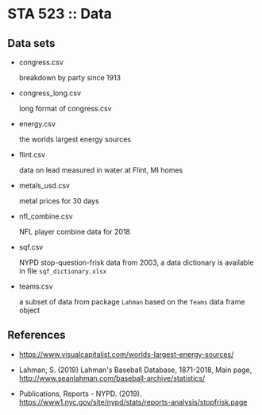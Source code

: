 # STA 523 :: Data

## Data sets

- congress.csv
	
	breakdown by party since 1913

- congress_long.csv

	long format of congress.csv

- energy.csv

	the worlds largest energy sources

- flint.csv

	data on lead measured in water at Flint, MI homes

- metals_usd.csv

	metal prices for 30 days

- nfl_combine.csv

	NFL player combine data for 2018

- sqf.csv

	NYPD stop-question-frisk data from 2003, a data dictionary is available
	in file `sqf_dictionary.xlsx`

- teams.csv

	a subset of data from package `Lahman` based on the `Teams` data frame
	object



## References

- https://www.visualcapitalist.com/worlds-largest-energy-sources/

- Lahman, S. (2019) Lahman's Baseball Database, 1871-2018, Main page,
  http://www.seanlahman.com/baseball-archive/statistics/

- Publications, Reports - NYPD. (2019). 
  https://www1.nyc.gov/site/nypd/stats/reports-analysis/stopfrisk.page
